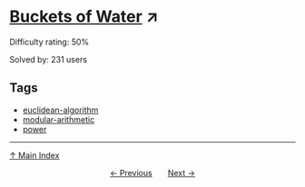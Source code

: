 # [Buckets of Water](https://projecteuler.net/problem=758) ↗️

Difficulty rating: 50%

Solved by: 231 users
## Tags

- [euclidean-algorithm](../tags/euclidean-algorithm.md)
- [modular-arithmetic](../tags/modular-arithmetic.md)
- [power](../tags/power.md)



---

[↑ Main Index](../README.md)


<div align=center><a href='757.md'>← Previous</a> &nbsp;&nbsp; &nbsp;&nbsp;  <a href='759.md'>Next →</a></div>
